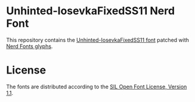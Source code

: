 # Unhinted-IosevkaFixedSS11 Nerd Font
This repository contains the [Unhinted-IosevkaFixedSS11 font](https://github.com/be5invis/Iosevka) patched with [Nerd Fonts glyphs](https://github.com/ryanoasis/nerd-fonts).

# License
The fonts are distributed according to the [SIL Open Font License, Version 1.1](LICENSE).
